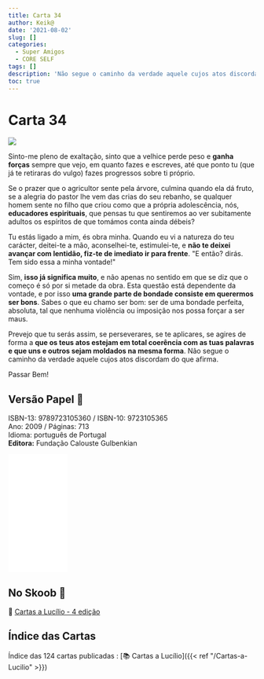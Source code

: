 ```yaml
---
title: Carta 34
author: Keik@
date: '2021-08-02'
slug: []
categories:
  - Super Amigos
  - CORE SELF
tags: []
description: 'Não segue o caminho da verdade aquele cujos atos discordam do que afirma'
toc: true
---
```


# Carta 34

![](https://live.staticflickr.com/4319/35862365162_4fcaab87d2_z.jpg)

Sinto-me pleno de exaltação, sinto que a velhice perde peso e **ganha forças** sempre que vejo, em quanto fazes e escreves, até que ponto tu (que já te retiraras do vulgo) fazes progressos sobre ti próprio.

Se o prazer que o agricultor sente pela árvore, culmina quando ela dá fruto, se a alegria do pastor lhe vem das crias do seu rebanho, se qualquer homem sente no filho que criou como que a própria adolescência, nós, **educadores espirituais**, que pensas tu que sentiremos ao ver subitamente adultos os espíritos de que tomámos conta ainda débeis?

Tu estás ligado a mim, és obra minha. Quando eu vi a natureza do teu carácter, deitei-te a mão, aconselhei-te, estimulei-te, e **não te deixei avançar com lentidão, fiz-te de imediato ir para frente**. "E então? dirás. Tem sido essa a minha vontade!" 

Sim, **isso já significa muito**, e não apenas no sentido em que se diz que o começo é só por si metade da obra. Esta questão está dependente da vontade, e por isso **uma grande parte de bondade consiste em querermos ser bons**. Sabes o que eu chamo ser bom: ser de uma bondade perfeita, absoluta, tal que nenhuma violência ou imposição nos possa forçar a ser maus. 

Prevejo que tu serás assim, se perseverares, se te aplicares, se agires de forma a **que os teus atos estejam em total coerência com as tuas palavras e que uns e outros sejam moldados na mesma forma**. Não segue o caminho da verdade aquele cujos atos discordam do que afirma.

Passar Bem! 

## Versão Papel :book:

ISBN-13: 9789723105360 / ISBN-10: 9723105365  
Ano: 2009 / Páginas: 713  
Idioma: português de Portugal   
**Editora:** Fundação Calouste Gulbenkian

<iframe style="width:120px;height:240px;" marginwidth="0" marginheight="0" scrolling="no" frameborder="0" src="//ws-na.amazon-adsystem.com/widgets/q?ServiceVersion=20070822&OneJS=1&Operation=GetAdHtml&MarketPlace=BR&source=ac&ref=tf_til&ad_type=product_link&tracking_id=mundodekeika-20&marketplace=amazon&amp;region=BR&placement=9723105365&asins=9723105365&linkId=fb8dc16224bc0c2b7943ec769c5b5905&show_border=true&link_opens_in_new_window=true&price_color=333333&title_color=0066c0&bg_color=ffffff">
    </iframe>


## No Skoob :eagle:

:book: [Cartas a Lucílio - 4 edição](https://www.skoob.com.br/cartas-a-lucilio-37684ed41245.html)


## Índice das Cartas

Índice das 124 cartas publicadas : [📚 Cartas a Lucílio]({{< ref "/Cartas-a-Lucilio" >}})